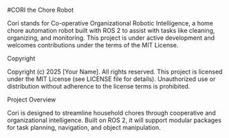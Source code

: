 #CORI the Chore Robot

Cori stands for Co-operative Organizational Robotic Intelligence, a home chore automation robot built with ROS 2 to assist with tasks like cleaning, organizing, and monitoring. This project is under active development and welcomes contributions under the terms of the MIT License.

Copyright

Copyright (c) 2025 [Your Name]. All rights reserved. This project is licensed under the MIT License (see LICENSE file for details). Unauthorized use or distribution without adherence to the license terms is prohibited.

Project Overview

Cori is designed to streamline household chores through cooperative and organizational intelligence. Built on ROS 2, it will support modular packages for task planning, navigation, and object manipulation.
